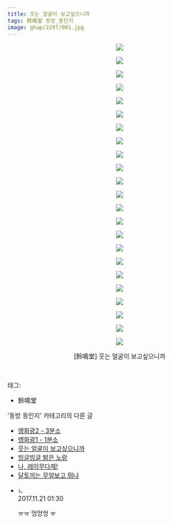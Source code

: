 ```yaml
---
title: 웃는 얼굴이 보고싶으니까
tags: 鈴鳴堂 동방_동인지
image: ghap/2297/001.jpg
---
```

<div class="article">
<p style="text-align: center; clear: none; float: none;"><img src="{{ site.nasurl }}/ghap/2297/001.jpg"/></p>
<p style="text-align: center; clear: none; float: none;"><img src="{{ site.nasurl }}/ghap/2297/002.jpg"/></p>
<p style="text-align: center; clear: none; float: none;"><img src="{{ site.nasurl }}/ghap/2297/003.jpg"/></p>
<p style="text-align: center; clear: none; float: none;"><img src="{{ site.nasurl }}/ghap/2297/004.jpg"/></p>
<p style="text-align: center; clear: none; float: none;"><img src="{{ site.nasurl }}/ghap/2297/005.jpg"/></p>
<p style="text-align: center; clear: none; float: none;"><img src="{{ site.nasurl }}/ghap/2297/006.jpg"/></p>
<p style="text-align: center; clear: none; float: none;"><img src="{{ site.nasurl }}/ghap/2297/007.jpg"/></p>
<p style="text-align: center; clear: none; float: none;"><img src="{{ site.nasurl }}/ghap/2297/008.jpg"/></p>
<p style="text-align: center; clear: none; float: none;"><img src="{{ site.nasurl }}/ghap/2297/009.jpg"/></p>
<p style="text-align: center; clear: none; float: none;"><img src="{{ site.nasurl }}/ghap/2297/010.jpg"/></p>
<p style="text-align: center; clear: none; float: none;"><img src="{{ site.nasurl }}/ghap/2297/011.jpg"/></p>
<p style="text-align: center; clear: none; float: none;"><img src="{{ site.nasurl }}/ghap/2297/012.jpg"/></p>
<p style="text-align: center; clear: none; float: none;"><img src="{{ site.nasurl }}/ghap/2297/013.jpg"/></p>
<p style="text-align: center; clear: none; float: none;"><img src="{{ site.nasurl }}/ghap/2297/014.jpg"/></p>
<p style="text-align: center; clear: none; float: none;"><img src="{{ site.nasurl }}/ghap/2297/015.jpg"/></p>
<p style="text-align: center; clear: none; float: none;"><img src="{{ site.nasurl }}/ghap/2297/016.jpg"/></p>
<p style="text-align: center; clear: none; float: none;"><img src="{{ site.nasurl }}/ghap/2297/017.jpg"/></p>
<p style="text-align: center; clear: none; float: none;"><img src="{{ site.nasurl }}/ghap/2297/018.jpg"/></p>
<p style="text-align: center; clear: none; float: none;"><img src="{{ site.nasurl }}/ghap/2297/019.jpg"/></p>
<p style="text-align: center; clear: none; float: none;"><img src="{{ site.nasurl }}/ghap/2297/020.jpg"/></p>
<p style="text-align: center; clear: none; float: none;"><img src="{{ site.nasurl }}/ghap/2297/021.jpg"/></p>
<p style="text-align: center; clear: none; float: none;"><img src="{{ site.nasurl }}/ghap/2297/022.jpg"/></p>
<p style="text-align: center; clear: none; float: none;"><img src="{{ site.nasurl }}/ghap/2297/023.jpg"/></p>
<p style="text-align: center; clear: none; float: none;">[鈴鳴堂] 웃는 얼굴이 보고싶으니까</p>
<p><br/></p>
</div><div class="tagTrail">
<p>태그: </p>
<ul>
<li>鈴鳴堂</li>
</ul>
</div><div class="another">
<p>'동방 동인지' 카테고리의 다른 글</p>
<ul>
<li><a href="/2016-09-23-ghap_2299">앵화광2 - 3분소</a></li>
<li><a href="/2016-09-23-ghap_2298">앵화광1 - 1분소</a></li>
<li><a href="/2016-09-23-ghap_2297">웃는 얼굴이 보고싶으니까</a></li>
<li><a href="/2016-09-23-ghap_2296">빙글빙글 밝은 노랑</a></li>
<li><a href="/2016-09-23-ghap_2295">나, 레이무다제!</a></li>
<li><a href="/2016-09-23-ghap_2294">달토끼는 무얼보고 뛰나</a></li>
</ul>
</div><div class="cb_module cb_fluid">
<div class="cb_wrt cb_profile">
<div class="comment">
<ul>
<li class="cb_thumb_off" id="comment15133850">
<div class="cb_comment_area">
<div class="cb_info_area">
<div class="cb_section">
<span class="cb_nick_name">ㄴ</span>
</div>
<div class="cb_section">
<span class="cb_date">2017.11.21 01:30 </span>
</div>
</div>
<div class="cb_dsc_comment">
<p class="cb_dsc">
											ㅠㅠ 엉엉엉 ㅠ
										</p>
</div>
</div></li>
</ul>
</div>
</div><!-- commentList close -->
</div>